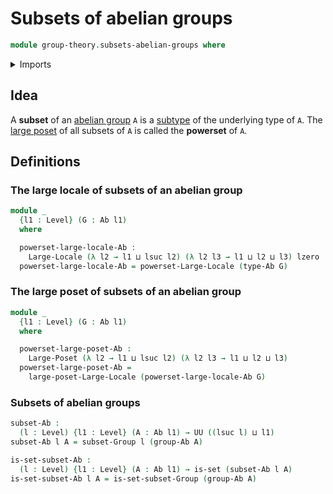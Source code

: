 # Subsets of abelian groups

```agda
module group-theory.subsets-abelian-groups where
```

<details><summary>Imports</summary>

```agda
open import foundation.large-locale-of-subtypes
open import foundation.powersets
open import foundation.sets
open import foundation.universe-levels

open import group-theory.abelian-groups
open import group-theory.subsets-groups

open import order-theory.large-locales
open import order-theory.large-posets
```

</details>

## Idea

A **subset** of an [abelian group](group-theory.abelian-groups.md) `A` is a
[subtype](foundation.subtypes.md) of the underlying type of `A`. The
[large poset](order-theory.large-posets.md) of all subsets of `A` is called the
**powerset** of `A`.

## Definitions

### The large locale of subsets of an abelian group

```agda
module _
  {l1 : Level} (G : Ab l1)
  where

  powerset-large-locale-Ab :
    Large-Locale (λ l2 → l1 ⊔ lsuc l2) (λ l2 l3 → l1 ⊔ l2 ⊔ l3) lzero
  powerset-large-locale-Ab = powerset-Large-Locale (type-Ab G)
```

### The large poset of subsets of an abelian group

```agda
module _
  {l1 : Level} (G : Ab l1)
  where

  powerset-large-poset-Ab :
    Large-Poset (λ l2 → l1 ⊔ lsuc l2) (λ l2 l3 → l1 ⊔ l2 ⊔ l3)
  powerset-large-poset-Ab =
    large-poset-Large-Locale (powerset-large-locale-Ab G)
```

### Subsets of abelian groups

```agda
subset-Ab :
  (l : Level) {l1 : Level} (A : Ab l1) → UU ((lsuc l) ⊔ l1)
subset-Ab l A = subset-Group l (group-Ab A)

is-set-subset-Ab :
  (l : Level) {l1 : Level} (A : Ab l1) → is-set (subset-Ab l A)
is-set-subset-Ab l A = is-set-subset-Group (group-Ab A)
```

